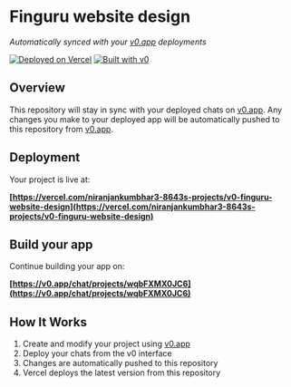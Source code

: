 # Finguru website design

*Automatically synced with your [v0.app](https://v0.app) deployments*

[![Deployed on Vercel](https://img.shields.io/badge/Deployed%20on-Vercel-black?style=for-the-badge&logo=vercel)](https://vercel.com/niranjankumbhar3-8643s-projects/v0-finguru-website-design)
[![Built with v0](https://img.shields.io/badge/Built%20with-v0.app-black?style=for-the-badge)](https://v0.app/chat/projects/wqbFXMX0JC6)

## Overview

This repository will stay in sync with your deployed chats on [v0.app](https://v0.app).
Any changes you make to your deployed app will be automatically pushed to this repository from [v0.app](https://v0.app).

## Deployment

Your project is live at:

**[https://vercel.com/niranjankumbhar3-8643s-projects/v0-finguru-website-design](https://vercel.com/niranjankumbhar3-8643s-projects/v0-finguru-website-design)**

## Build your app

Continue building your app on:

**[https://v0.app/chat/projects/wqbFXMX0JC6](https://v0.app/chat/projects/wqbFXMX0JC6)**

## How It Works

1. Create and modify your project using [v0.app](https://v0.app)
2. Deploy your chats from the v0 interface
3. Changes are automatically pushed to this repository
4. Vercel deploys the latest version from this repository
